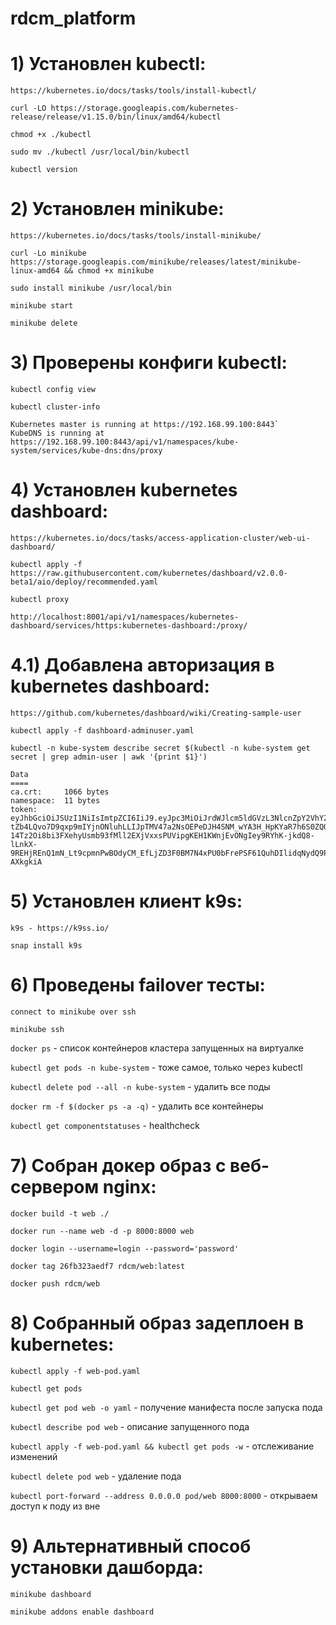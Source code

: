 # rdcm_platform

# 1) Установлен kubectl:

`https://kubernetes.io/docs/tasks/tools/install-kubectl/`

`curl -LO https://storage.googleapis.com/kubernetes-release/release/v1.15.0/bin/linux/amd64/kubectl`

`chmod +x ./kubectl`

`sudo mv ./kubectl /usr/local/bin/kubectl`

`kubectl version`

# 2) Установлен minikube:

`https://kubernetes.io/docs/tasks/tools/install-minikube/`

`curl -Lo minikube https://storage.googleapis.com/minikube/releases/latest/minikube-linux-amd64 && chmod +x minikube`

`sudo install minikube /usr/local/bin`

`minikube start`

`minikube delete`

# 3) Проверены конфиги kubectl:

`kubectl config view`

`kubectl cluster-info`

```
Kubernetes master is running at https://192.168.99.100:8443`
KubeDNS is running at https://192.168.99.100:8443/api/v1/namespaces/kube-system/services/kube-dns:dns/proxy
```

# 4) Установлен kubernetes dashboard:

`https://kubernetes.io/docs/tasks/access-application-cluster/web-ui-dashboard/`

`kubectl apply -f https://raw.githubusercontent.com/kubernetes/dashboard/v2.0.0-beta1/aio/deploy/recommended.yaml`

`kubectl proxy`

`http://localhost:8001/api/v1/namespaces/kubernetes-dashboard/services/https:kubernetes-dashboard:/proxy/`

# 4.1) Добавлена авторизация в kubernetes dashboard:
`https://github.com/kubernetes/dashboard/wiki/Creating-sample-user`

`kubectl apply -f dashboard-adminuser.yaml`

`kubectl -n kube-system describe secret $(kubectl -n kube-system get secret | grep admin-user | awk '{print $1}')`

```
Data
====
ca.crt:     1066 bytes
namespace:  11 bytes
token:      eyJhbGciOiJSUzI1NiIsImtpZCI6IiJ9.eyJpc3MiOiJrdWJlcm5ldGVzL3NlcnZpY2VhY2NvdW50Iiwia3ViZXJuZXRlcy5pby9zZXJ2aWNlYWNjb3VudC9uYW1lc3BhY2UiOiJrdWJlLXN5c3RlbSIsImt1YmVybmV0ZXMuaW8vc2VydmljZWFjY291bnQvc2VjcmV0Lm5hbWUiOiJhZG1pbi11c2VyLXRva2VuLW5xNzk4Iiwia3ViZXJuZXRlcy5pby9zZXJ2aWNlYWNjb3VudC9zZXJ2aWNlLWFjY291bnQubmFtZSI6ImFkbWluLXVzZXIiLCJrdWJlcm5ldGVzLmlvL3NlcnZpY2VhY2NvdW50L3NlcnZpY2UtYWNjb3VudC51aWQiOiIxNWE3MzMxYy04MDc1LTRlMTUtYTA5ZC1jNDAyZmRhYWIxOTUiLCJzdWIiOiJzeXN0ZW06c2VydmljZWFjY291bnQ6a3ViZS1zeXN0ZW06YWRtaW4tdXNlciJ9.OHTQmphm3KLCJgs7B5a__U2wFzzpIHuKssoV_XakWVycFuwfBZiy1GF0z-tZb4LQvo7D9qxp9mIYjnONluhLLIJpTMV47a2NsOEPeDJH4SNM_wYA3H_HpKYaR7h6S0ZQOZ6oEJ2f9Xb8tFXmWBp5W2nzQZxa6YT5M94XaTOn-14Tz2Oi8bi3FXehyUsmb93fMll2EXjVxxsPUVipgKEH1KWnjEvONgIey9RYhK-jkdQ8-lLnkX-9REHjREnQ1mN_Lt9cpmnPwBOdyCM_EfLjZD3F0BM7N4xPU0bFrePSF61QuhDIlidqNydQ9PeN10DIMyr_CztlPcx8yr-AXkgkiA
```

# 5) Установлен клиент k9s:

`k9s - https://k9ss.io/`

`snap install k9s`

# 6) Проведены failover тесты:

`connect to minikube over ssh `

`minikube ssh`

`docker ps` - список контейнеров кластера запущенных на виртуалке

`kubectl get pods -n kube-system` - тоже самое, только через kubectl

`kubectl delete pod --all -n kube-system` - удалить все поды

`docker rm -f $(docker ps -a -q)` - удалить все контейнеры

`kubectl get componentstatuses` - healthcheck

# 7) Собран докер образ с веб-сервером nginx:

`docker build -t web ./`

`docker run --name web -d -p 8000:8000 web`

`docker login --username=login --password='password'`

`docker tag 26fb323aedf7 rdcm/web:latest`

`docker push rdcm/web`

# 8) Собранный образ задеплоен в kubernetes:

`kubectl apply -f web-pod.yaml`

`kubectl get pods`

`kubectl get pod web -o yaml` - получение манифеста после запуска пода

`kubectl describe pod web` - описание запущенного пода

`kubectl apply -f web-pod.yaml && kubectl get pods -w` - отслеживание изменений

`kubectl delete pod web` - удаление пода

`kubectl port-forward --address 0.0.0.0 pod/web 8000:8000` - открываем доступ к поду из вне

# 9) Альтернативный способ установки дашборда:

`minikube dashboard`

`minikube addons enable dashboard`